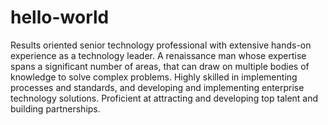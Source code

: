 # hello-world

Results oriented senior technology professional with extensive hands-on experience as a technology leader. A renaissance man whose expertise spans a significant number of areas, that can draw on multiple bodies of knowledge to solve complex problems. Highly skilled in implementing processes and standards, and developing and implementing enterprise technology solutions. Proficient at attracting and developing top talent and building partnerships.
